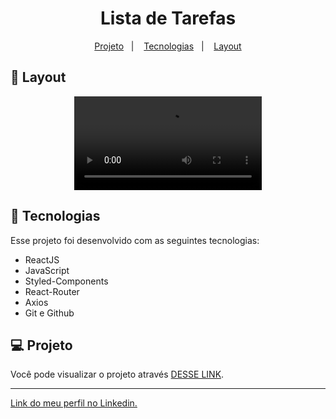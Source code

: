 <h1 align="center"> Lista de Tarefas </h1>

<p align="center">
  <a href="#-projeto">Projeto</a>&nbsp;&nbsp;&nbsp;|&nbsp;&nbsp;&nbsp;
  <a href="#-tecnologias">Tecnologias</a>&nbsp;&nbsp;&nbsp;|&nbsp;&nbsp;&nbsp;
  <a href="#-layout">Layout</a>
</p>

## 🔖 Layout

<p align="center">
  <video src="https://user-images.githubusercontent.com/111329429/196062090-39b754a0-852a-49e3-9a31-85fd0436fe0a.mp4">
</p>

## 🚀 Tecnologias

Esse projeto foi desenvolvido com as seguintes tecnologias:

- ReactJS
- JavaScript
- Styled-Components
- React-Router
- Axios
- Git e Github

## 💻 Projeto

Você pode visualizar o projeto através [DESSE LINK](https://app-lista-tarefas.netlify.app/).

---

[Link do meu perfil no Linkedin.](https://www.linkedin.com/in/felipe-moises-4a1b58248/)
